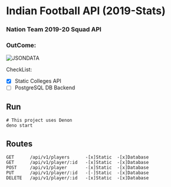 # Indian Football API (2019-Stats)

### Nation Team 2019-20 Squad API 

### OutCome: 

![JSONDATA](.resources/jsonIFD.png)


CheckList:

- [x] Static Colleges API
- [ ] PostgreSQL DB Backend

## Run

```
# This project uses Denon
deno start
```

## Routes

```
GET      /api/v1/players      -[x]Static  -[x]Database
GET      /api/v1/player/:id   -[x]Static  -[x]Database
POST     /api/v1/player       -[x]Static  -[x]Database
PUT      /api/v1/player/:id   -[-]Static  -[x]Database
DELETE   /api/v1/player/:id   -[x]Static  -[x]Database
```